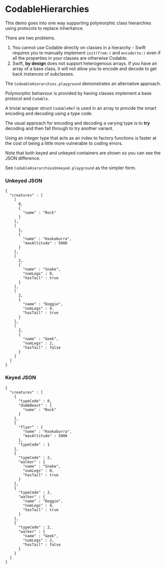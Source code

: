 # CodableHierarchies
This demo goes into one way supporting polymorphic class hierarchies using protocols to replace inheritance.

There are two problems.

1. You cannot use Codable directly on classes in a hierarchy - Swift requires you to manually implement `init(from:)` and `encode(to:)` even if all the properties in your classes are otherwise Codable.
2. Swift, **by design** does not support heterogenous arrays. If you have an array of a base class, it will not allow you to encode and decode to get back instances of subclasses.

The `CodeableHierarchies.playground` demonstrates an alternative approach.

Polymorphic behaviour is provided by having classes implement a base protocol and `Codable`.

A trivial wrapper struct `CodableRef` is used in an array to provide the smart encoding and decoding using a type code.

The usual approach for encoding and decoding a varying type is to **try** decoding and then fall through to try another variant.

Using an integer type that acts as an index to factory functions is faster at the cost of being a little more vulnerable to coding errors.

Note that both keyed and unkeyed containers are shown so you can see the JSON difference.

See `CodableHierarchiesUnkeyed.playground` as the simpler form.

### Unkeyed JSON

```
{
  "creatures" : [
    [
      0,
      {
        "name" : "Rock"
      }
    ],
    [
      1,
      {
        "name" : "Kookaburra",
        "maxAltitude" : 5000
      }
    ],
    [
      2,
      {
        "name" : "Snake",
        "numLegs" : 0,
        "hasTail" : true
      }
    ],
    [
      2,
      {
        "name" : "Doggie",
        "numLegs" : 4,
        "hasTail" : true
      }
    ],
    [
      2,
      {
        "name" : "Geek",
        "numLegs" : 2,
        "hasTail" : false
      }
    ]
  ]
}

```

### Keyed JSON

```
{
  "creatures" : [
    {
      "typeCode" : 0,
      "dumbBeast" : {
        "name" : "Rock"
      }
    },
    {
      "flyer" : {
        "name" : "Kookaburra",
        "maxAltitude" : 5000
      },
      "typeCode" : 1
    },
    {
      "typeCode" : 2,
      "walker" : {
        "name" : "Snake",
        "numLegs" : 0,
        "hasTail" : true
      }
    },
    {
      "typeCode" : 2,
      "walker" : {
        "name" : "Doggie",
        "numLegs" : 4,
        "hasTail" : true
      }
    },
    {
      "typeCode" : 2,
      "walker" : {
        "name" : "Geek",
        "numLegs" : 2,
        "hasTail" : false
      }
    }
  ]
}
```
